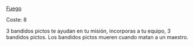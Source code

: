 [Fuego](Español/Elementos/Fuego.md)

Coste: 8

3 bandidos pictos te ayudan en tu misión, incorporas a tu equipo, 3 bandidos pictos.
Los bandidos pictos mueren cuando matan a un maestro.